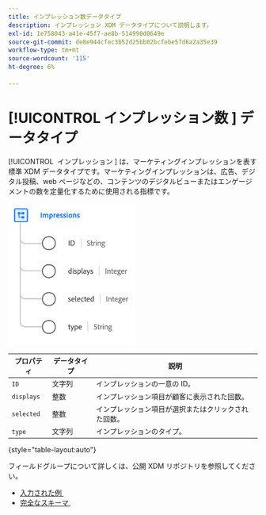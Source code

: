 ```yaml
---
title: インプレッション数データタイプ
description: インプレッション XDM データタイプについて説明します。
exl-id: 1e758043-a41e-45f7-ae8b-514990d0649e
source-git-commit: de8e944cfec3b52d25bb02bcfebe57d6a2a35e39
workflow-type: tm+mt
source-wordcount: '115'
ht-degree: 6%

---
```


# [!UICONTROL &#x200B; インプレッション数 &#x200B;] データタイプ

[!UICONTROL &#x200B; インプレッション &#x200B;] は、マーケティングインプレッションを表す標準 XDM データタイプです。マーケティングインプレッションは、広告、デジタル投稿、web ページなどの、コンテンツのデジタルビューまたはエンゲージメントの数を定量化するために使用される指標です。

![](../images/data-types/impressions.png)

| プロパティ | データタイプ | 説明 |
| --- | --- | --- |
| `ID` | 文字列 | インプレッションの一意の ID。 |
| `displays` | 整数 | インプレッション項目が顧客に表示された回数。 |
| `selected` | 整数 | インプレッション項目が選択またはクリックされた回数。 |
| `type` | 文字列 | インプレッションのタイプ。 |

{style="table-layout:auto"}

フィールドグループについて詳しくは、公開 XDM リポジトリを参照してください。

* [&#x200B; 入力された例 &#x200B;](https://github.com/adobe/xdm/blob/master/components/datatypes/industry-verticals/impressions.example.1.json)
* [&#x200B; 完全なスキーマ &#x200B;](https://github.com/adobe/xdm/blob/master/components/datatypes/industry-verticals/impressions.schema.json)
